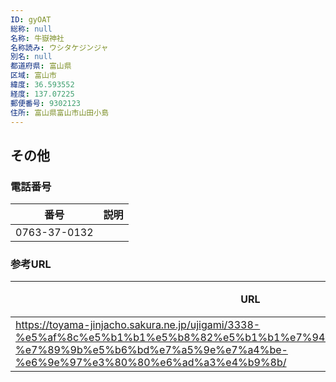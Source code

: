 ```yaml
---
ID: gyOAT
総称: null
名称: 牛嶽神社
名称読み: ウシタケジンジャ
別名: null
都道府県: 富山県
区域: 富山市
緯度: 36.593552
経度: 137.07225
郵便番号: 9302123
住所: 富山県富山市山田小島
---
```


## その他

### 電話番号

| 番号         | 説明 |
| ------------ | ---- |
| 0763-37-0132 |      |

### 参考URL

| URL                                                                                                                                                                                          | 説明   |
| -------------------------------------------------------------------------------------------------------------------------------------------------------------------------------------------- | ------ |
| https://toyama-jinjacho.sakura.ne.jp/ujigami/3338-%e5%af%8c%e5%b1%b1%e5%b8%82%e5%b1%b1%e7%94%b0%e5%b0%8f%e5%b3%b6-%e7%89%9b%e5%b6%bd%e7%a5%9e%e7%a4%be-%e6%9e%97%e3%80%80%e6%ad%a3%e4%b9%8b/ | 神社庁 |
